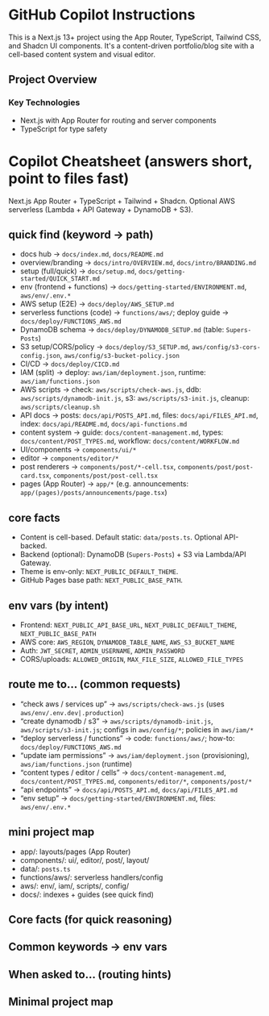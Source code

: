 # GitHub Copilot Instructions

This is a Next.js 13+ project using the App Router, TypeScript, Tailwind CSS, and Shadcn UI components. It's a content-driven portfolio/blog site with a cell-based content system and visual editor.

## Project Overview

### Key Technologies
- Next.js with App Router for routing and server components
- TypeScript for type safety
# Copilot Cheatsheet (answers short, point to files fast)

Next.js App Router + TypeScript + Tailwind + Shadcn. Optional AWS serverless (Lambda + API Gateway + DynamoDB + S3).

## quick find (keyword → path)
- docs hub → `docs/index.md`, `docs/README.md`
- overview/branding → `docs/intro/OVERVIEW.md`, `docs/intro/BRANDING.md`
- setup (full/quick) → `docs/setup.md`, `docs/getting-started/QUICK_START.md`
- env (frontend + functions) → `docs/getting-started/ENVIRONMENT.md`, `aws/env/.env.*`
- AWS setup (E2E) → `docs/deploy/AWS_SETUP.md`
- serverless functions (code) → `functions/aws/`; deploy guide → `docs/deploy/FUNCTIONS_AWS.md`
- DynamoDB schema → `docs/deploy/DYNAMODB_SETUP.md` (table: `Supers-Posts`)
- S3 setup/CORS/policy → `docs/deploy/S3_SETUP.md`, `aws/config/s3-cors-config.json`, `aws/config/s3-bucket-policy.json`
- CI/CD → `docs/deploy/CICD.md`
- IAM (split) → deploy: `aws/iam/deployment.json`, runtime: `aws/iam/functions.json`
- AWS scripts → check: `aws/scripts/check-aws.js`, ddb: `aws/scripts/dynamodb-init.js`, s3: `aws/scripts/s3-init.js`, cleanup: `aws/scripts/cleanup.sh`
- API docs → posts: `docs/api/POSTS_API.md`, files: `docs/api/FILES_API.md`, index: `docs/api/README.md`, `docs/api-functions.md`
- content system → guide: `docs/content-management.md`, types: `docs/content/POST_TYPES.md`, workflow: `docs/content/WORKFLOW.md`
- UI/components → `components/ui/*`
- editor → `components/editor/*`
- post renderers → `components/post/*-cell.tsx`, `components/post/post-card.tsx`, `components/post/post-cell.tsx`
- pages (App Router) → `app/*` (e.g. announcements: `app/(pages)/posts/announcements/page.tsx`)

## core facts
- Content is cell-based. Default static: `data/posts.ts`. Optional API-backed.
- Backend (optional): DynamoDB (`Supers-Posts`) + S3 via Lambda/API Gateway.
- Theme is env-only: `NEXT_PUBLIC_DEFAULT_THEME`.
- GitHub Pages base path: `NEXT_PUBLIC_BASE_PATH`.

## env vars (by intent)
- Frontend: `NEXT_PUBLIC_API_BASE_URL`, `NEXT_PUBLIC_DEFAULT_THEME`, `NEXT_PUBLIC_BASE_PATH`
- AWS core: `AWS_REGION`, `DYNAMODB_TABLE_NAME`, `AWS_S3_BUCKET_NAME`
- Auth: `JWT_SECRET`, `ADMIN_USERNAME`, `ADMIN_PASSWORD`
- CORS/uploads: `ALLOWED_ORIGIN`, `MAX_FILE_SIZE`, `ALLOWED_FILE_TYPES`

## route me to… (common requests)
- “check aws / services up” → `aws/scripts/check-aws.js` (uses `aws/env/.env.dev|.production`)
- “create dynamodb / s3” → `aws/scripts/dynamodb-init.js`, `aws/scripts/s3-init.js`; configs in `aws/config/*`; policies in `aws/iam/*`
- “deploy serverless / functions” → code: `functions/aws/`; how-to: `docs/deploy/FUNCTIONS_AWS.md`
- “update iam permissions” → `aws/iam/deployment.json` (provisioning), `aws/iam/functions.json` (runtime)
- “content types / editor / cells” → `docs/content-management.md`, `docs/content/POST_TYPES.md`, `components/editor/*`, `components/post/*`
- “api endpoints” → `docs/api/POSTS_API.md`, `docs/api/FILES_API.md`
- “env setup” → `docs/getting-started/ENVIRONMENT.md`, files: `aws/env/.env.*`

## mini project map
- app/: layouts/pages (App Router)
- components/: ui/, editor/, post/, layout/
- data/: `posts.ts`
- functions/aws/: serverless handlers/config
- aws/: env/, iam/, scripts/, config/
- docs/: indexes + guides (see quick find)
## Core facts (for quick reasoning)


## Common keywords → env vars


## When asked to… (routing hints)


## Minimal project map
